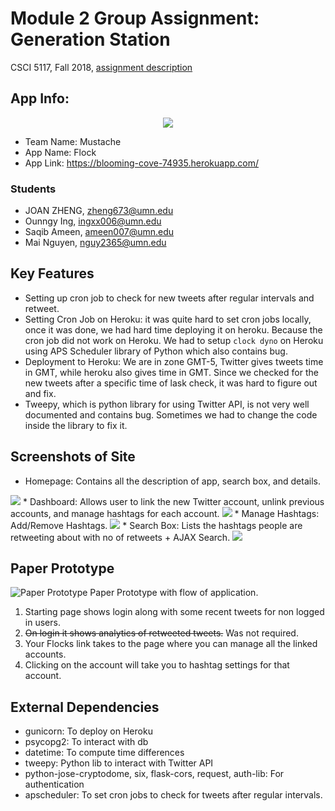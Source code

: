 # Module 2 Group Assignment: Generation Station

CSCI 5117, Fall 2018, [assignment description](https://docs.google.com/document/d/1HhB-96IZ-u5VlfBfdsy9-pkB59zzAapvW1MNsgvQq6M/edit)

## App Info:

<div align="center">
  <img src="https://i.imgur.com/JXAQWEU.png"/>
</div>

* Team Name: Mustache
* App Name: Flock
* App Link: <https://blooming-cove-74935.herokuapp.com/>

### Students

* JOAN ZHENG, zheng673@umn.edu
* Ounngy Ing, ingxx006@umn.edu
* Saqib Ameen, ameen007@umn.edu
* Mai Nguyen, nguy2365@umn.edu

## Key Features

* Setting up cron job to check for new tweets after regular intervals and retweet.
* Setting Cron Job on Heroku: it was quite hard to set cron jobs locally, once it was done, we had hard time deploying it on heroku. Because the cron job did not work on Heroku. We had to setup `clock dyno` on Heroku using APS Scheduler library of Python which also contains bug.
* Deployment to Heroku: We are in zone GMT-5, Twitter gives tweets time in GMT, while heroku also gives time in GMT. Since we checked for the new tweets after a specific time of lask check, it was hard to figure out and fix.
* Tweepy, which is python library for using Twitter API, is not very well documented and contains bug. Sometimes we had to change the code inside the library to fix it. 


## Screenshots of Site

* Homepage: Contains all the description of app, search box, and details.
<img src="https://i.imgur.com/snr6LyK.gif">
* Dashboard: Allows user to link the new Twitter account, unlink previous accounts, and manage hashtags for each account.
<img src="https://i.imgur.com/0aJE6Rn.png">
* Manage Hashtags: Add/Remove Hashtags.
<img src="https://i.imgur.com/xRtL8Ml.png">
* Search Box: Lists the hashtags people are retweeting about with no of retweets + AJAX Search.
<img src="https://i.imgur.com/EcBMDwW.png">


## Paper Prototype

![Paper Prototype](https://i.imgur.com/j4JYooU.jpg)
Paper Prototype with flow of application. 
1) Starting page shows login along with some recent tweets for non logged in users.
2) ~~On login it shows analytics of retweeted tweets.~~ Was not required.
3) Your Flocks link takes to the page where you can manage all the linked accounts.
4) Clicking on the account will take you to hashtag settings for that account.


## External Dependencies

* gunicorn: To deploy on Heroku
* psycopg2: To interact with db
* datetime: To compute time differences
* tweepy: Python lib to interact with Twitter API
* python-jose-cryptodome, six, flask-cors, request, auth-lib: For authentication
* apscheduler: To set cron jobs to check for tweets after regular intervals.
